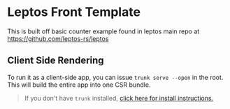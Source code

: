 # Leptos Front Template

This is built off basic counter example found in leptos main repo at https://github.com/leptos-rs/leptos

## Client Side Rendering

To run it as a client-side app, you can issue `trunk serve --open` in the root. This will build the entire app into one CSR bundle.

> If you don't have `trunk` installed, [click here for install instructions.](https://trunkrs.dev/)
